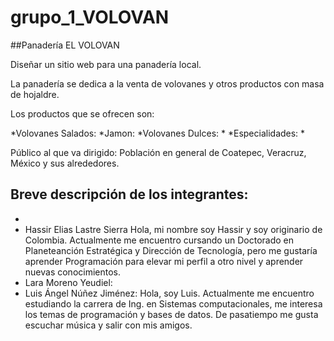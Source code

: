 # grupo_1_VOLOVAN

##Panadería EL VOLOVAN

Diseñar un sitio web para una panadería local. 

La panadería se dedica a la venta de volovanes y otros productos con masa de hojaldre. 

Los productos que se ofrecen son: 

*Volovanes Salados: 
  *Jamon: 
*Volovanes Dulces: 
  *
*Especialidades: 
  *


Público al que va dirigido: Población en general de Coatepec, Veracruz, México y sus alrededores. 

## Breve descripción de los integrantes: ##

*
* Hassir Elias Lastre Sierra
Hola, mi nombre soy Hassir y soy originario de Colombia. Actualmente me encuentro cursando un Doctorado en Planeteanción Estratégica y Dirección de Tecnología, pero me gustaría aprender Programación para elevar mi perfil a otro nivel y aprender nuevas conocimientos. 
* Lara Moreno Yeudiel:
* Luis Ángel Núñez Jiménez:
Hola, soy Luis. Actualmente me encuentro estudiando la carrera de Ing. en Sistemas computacionales, me interesa los temas de programación y bases de datos. De pasatiempo me gusta escuchar música y salir con mis amigos.



